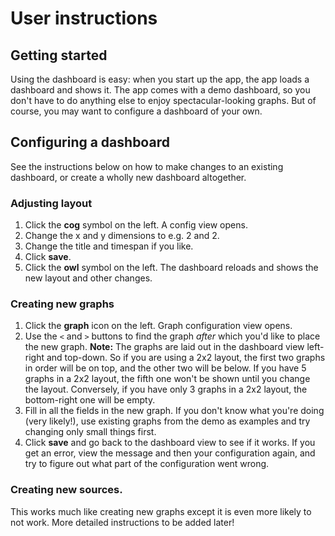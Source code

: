 # User instructions

## Getting started

Using the dashboard is easy: when you start up the app, the app loads a dashboard and shows it. The app comes with a demo dashboard, so you don't have to do anything else to enjoy spectacular-looking graphs. But of course, you may want to configure a dashboard of your own.

## Configuring a dashboard

See the instructions below on how to make changes to an existing dashboard, or create a wholly new dashboard altogether.

### Adjusting layout

1. Click the **cog** symbol on the left. A config view opens.
2. Change the x and y dimensions to e.g. 2 and 2.
3. Change the title and timespan if you like.
4. Click **save**.
5. Click the **owl** symbol on the left. The dashboard reloads and shows the new layout and other changes.

### Creating new graphs

1. Click the **graph** icon on the left. Graph configuration view opens.
2. Use the `<` and `>` buttons to find the graph *after* which you'd like to place the new graph.
**Note:** The graphs are laid out in the dashboard view left-right and top-down. So if you are using a 2x2 layout, the first two graphs in order will be on top, and the other two will be below. If you have 5 graphs in a 2x2 layout, the fifth one won't be shown until you change the layout. Conversely, if you have only 3 graphs in a 2x2 layout, the bottom-right one will be empty.
3. Fill in all the fields in the new graph. If you don't know what you're doing (very likely!), use existing graphs from the demo as examples and try changing only small things first.
4. Click **save** and go back to the dashboard view to see if it works. If you get an error, view the message and then your configuration again, and try to figure out what part of the configuration went wrong.

### Creating new sources.

This works much like creating new graphs except it is even more likely to not work. More detailed instructions to be added later!
